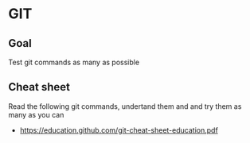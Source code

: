 # GIT

## Goal

Test git commands as many as possible

## Cheat sheet

Read the following git commands, undertand them and and try them as many as you can

- https://education.github.com/git-cheat-sheet-education.pdf
